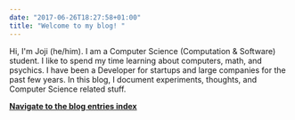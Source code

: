 ```yaml
---
date: "2017-06-26T18:27:58+01:00"
title: "Welcome to my blog! "
---
```


Hi, I'm Joji (he/him). I am a Computer Science (Computation & Software) student. I like to spend my time learning about computers, math, and psychics. I have been a Developer for startups and large companies for the past few years. In this blog, I document experiments, thoughts, and Computer Science related stuff.

**[Navigate to the blog entries index](./post)**

